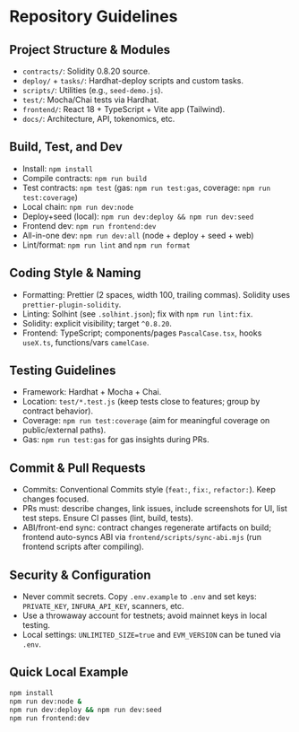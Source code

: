 # Repository Guidelines

## Project Structure & Modules
- `contracts/`: Solidity 0.8.20 source.
- `deploy/` + `tasks/`: Hardhat-deploy scripts and custom tasks.
- `scripts/`: Utilities (e.g., `seed-demo.js`).
- `test/`: Mocha/Chai tests via Hardhat.
- `frontend/`: React 18 + TypeScript + Vite app (Tailwind).
- `docs/`: Architecture, API, tokenomics, etc.

## Build, Test, and Dev
- Install: `npm install`
- Compile contracts: `npm run build`
- Test contracts: `npm test` (gas: `npm run test:gas`, coverage: `npm run test:coverage`)
- Local chain: `npm run dev:node`
- Deploy+seed (local): `npm run dev:deploy && npm run dev:seed`
- Frontend dev: `npm run frontend:dev`
- All-in-one dev: `npm run dev:all` (node + deploy + seed + web)
- Lint/format: `npm run lint` and `npm run format`

## Coding Style & Naming
- Formatting: Prettier (2 spaces, width 100, trailing commas). Solidity uses `prettier-plugin-solidity`.
- Linting: Solhint (see `.solhint.json`); fix with `npm run lint:fix`.
- Solidity: explicit visibility; target `^0.8.20`.
- Frontend: TypeScript; components/pages `PascalCase.tsx`, hooks `useX.ts`, functions/vars `camelCase`.

## Testing Guidelines
- Framework: Hardhat + Mocha + Chai.
- Location: `test/*.test.js` (keep tests close to features; group by contract behavior).
- Coverage: `npm run test:coverage` (aim for meaningful coverage on public/external paths).
- Gas: `npm run test:gas` for gas insights during PRs.

## Commit & Pull Requests
- Commits: Conventional Commits style (`feat:`, `fix:`, `refactor:`). Keep changes focused.
- PRs must: describe changes, link issues, include screenshots for UI, list test steps. Ensure CI passes (lint, build, tests).
- ABI/front-end sync: contract changes regenerate artifacts on build; frontend auto-syncs ABI via `frontend/scripts/sync-abi.mjs` (run frontend scripts after compiling).

## Security & Configuration
- Never commit secrets. Copy `.env.example` to `.env` and set keys: `PRIVATE_KEY`, `INFURA_API_KEY`, scanners, etc.
- Use a throwaway account for testnets; avoid mainnet keys in local testing.
- Local settings: `UNLIMITED_SIZE=true` and `EVM_VERSION` can be tuned via `.env`.

## Quick Local Example
```bash
npm install
npm run dev:node &
npm run dev:deploy && npm run dev:seed
npm run frontend:dev
```
